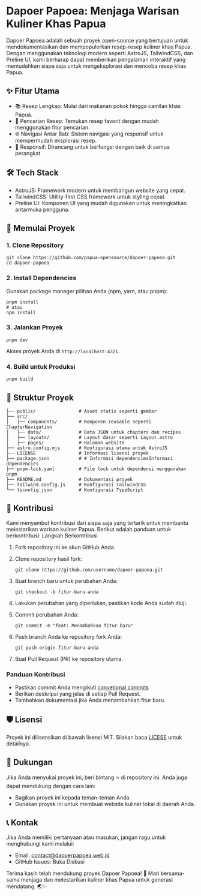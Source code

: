# Dapoer Papoea: Menjaga Warisan Kuliner Khas Papua

Dapoer Papoea adalah sebuah proyek open-source yang bertujuan untuk mendokumentasikan dan mempopulerkan resep-resep kuliner khas Papua. Dengan menggunakan teknologi modern seperti AstroJS, TailwindCSS, dan Preline UI, kami berharap dapat memberikan pengalaman interaktif yang memudahkan siapa saja untuk mengeksplorasi dan mencoba resep khas Papua.

## ✨ Fitur Utama

- 📚 Resep Lengkap: Mulai dari makanan pokok hingga camilan khas Papua.
- 🔎 Pencarian Resep: Temukan resep favorit dengan mudah menggunakan fitur pencarian.
- 🌐 Navigasi Antar Bab: Sistem navigasi yang responsif untuk mempermudah eksplorasi resep.
- 📱 Responsif: Dirancang untuk berfungsi dengan baik di semua perangkat.

## 🛠️ Tech Stack

- AstroJS: Framework modern untuk membangun website yang cepat.
- TailwindCSS: Utility-first CSS framework untuk styling cepat.
- Preline UI: Komponen UI yang mudah digunakan untuk meningkatkan antarmuka pengguna.

## 🚀 Memulai Proyek

### 1. Clone Repository

```
git clone https://github.com/papua-opensource/dapoer-papoea.git
cd dapoer-papoea
```

### 2. Install Dependencies

Gunakan package manager pilihan Anda (npm, yarn, atau pnpm):

```
pnpm install
# atau
npm install
```

### 3. Jalankan Proyek

```
pnpm dev
```

Akses proyek Anda di ```http://localhost:4321```.

### 4. Build untuk Produksi

```
pnpm build
```

## 📂 Struktur Proyek

```
├── public/                # Asset statis seperti gambar
├── src/                   
│   ├── components/        # Komponen reusable seperti ChapterNavigation
│   ├── data/              # Data JSON untuk chapters dan recipes
│   ├── layouts/           # Layout dasar seperti Layout.astro
│   ├── pages/             # Halaman website
├── astro.config.mjs       # Konfigurasi utama untuk AstroJS
├── LICENSE                # Informasi lisensi proyek
├── package.json           # # Informasi dependenciesInformasi dependencies
├── pnpm-lock.yaml         # File lock untuk dependensi menggunakan pnpm
├── README.md              # Dokumentasi proyek
├── tailwind.config.js     # Konfigurasi TailwindCSS
└── tsconfig.json          # Konfigurasi TypeScript
```

## 🤝 Kontribusi

Kami menyambut kontribusi dari siapa saja yang tertarik untuk membantu melestarikan warisan kuliner Papua. Berikut adalah panduan untuk berkontribusi:
Langkah Berkontribusi

1. Fork repository ini ke akun GitHub Anda.

2. Clone repository hasil fork:

    ```
    git clone https://github.com/username/dapoer-papoea.git
    ```

3. Buat branch baru untuk perubahan Anda:

    ```
    git checkout -b fitur-baru-anda
    ```

4. Lakukan perubahan yang diperlukan, pastikan kode Anda sudah diuji.

5. Commit perubahan Anda:

    ```
    git commit -m "feat: Menambahkan fitur baru"
    ```

6. Push branch Anda ke repository fork Anda:

    ```
    git push origin fitur-baru-anda
    ```

7. Buat Pull Request (PR) ke repository utama.

### Panduan Kontribusi

- Pastikan commit Anda mengikuti [convetional commits](https://www.conventionalcommits.org/en/v1.0.0/)
- Berikan deskripsi yang jelas di setiap Pull Request.
- Tambahkan dokumentasi jika Anda menambahkan fitur baru.

## 🛡️ Lisensi

Proyek ini dilisensikan di bawah lisensi MIT. Silakan baca [LICESE](./LICENSE) untuk detailnya.

## 💌 Dukungan

Jika Anda menyukai proyek ini, beri bintang ⭐ di repository ini. Anda juga dapat mendukung dengan cara lain:

- Bagikan proyek ini kepada teman-teman Anda.
- Gunakan proyek ini untuk membuat website kuliner lokal di daerah Anda.

## 📞 Kontak

Jika Anda memiliki pertanyaan atau masukan, jangan ragu untuk menghubungi kami melalui:

- Email: [contact@dapoerpapoea.web.id](contact@dapoerpapoea.web.id)
- GitHub Issues: Buka Diskusi

Terima kasih telah mendukung proyek Dapoer Papoea! 🙌 Mari bersama-sama menjaga dan melestarikan kuliner khas Papua untuk generasi mendatang. 🌏✨